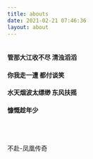 ```yaml
---
title: abouts
date: 2021-02-21 07:46:36
layout: about
---
```


<iframe frameborder="no" border="0" marginwidth="0" marginheight="0" width=1 height=1 src="//music.163.com/outchain/player?type=2&id=1869929903&auto=1&height=32"></iframe>

#### 管那大江收不尽 清浊滔滔

#### 你我走一遭 都付谈笑

#### 水天烟波太缥缈 东风扶摇

#### 慷慨趁年少

<br>
<br>

不赴-凤凰传奇
